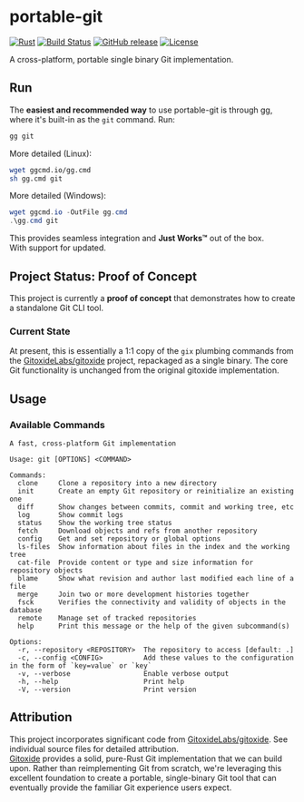 # portable-git

[![Rust](https://img.shields.io/badge/rust-stable-brightgreen.svg)](https://rustup.rs)
[![Build Status](https://github.com/eirikb/portable-git/workflows/CI/badge.svg)](https://github.com/eirikb/portable-git/actions)
[![GitHub release](https://img.shields.io/github/release/eirikb/portable-git.svg)](https://github.com/eirikb/portable-git/releases)
[![License](https://img.shields.io/badge/license-MIT%2FApache--2.0-blue.svg)](https://github.com/eirikb/portable-git#license)

A cross-platform, portable single binary Git implementation.

## Run

The **easiest and recommended way** to use portable-git is through [gg](https://github.com/eirikb/gg), where it's
built-in as the `git` command. Run:

```bash
gg git
```

More detailed (Linux):

```bash
wget ggcmd.io/gg.cmd
sh gg.cmd git
```

More detailed (Windows):

```powershell
wget ggcmd.io -OutFile gg.cmd
.\gg.cmd git
```

This provides seamless integration and **Just Works™** out of the box.  
With support for updated.

## Project Status: Proof of Concept

This project is currently a **proof of concept** that demonstrates how to create a standalone Git CLI tool.

### Current State

At present, this is essentially a 1:1 copy of the `gix` plumbing commands from
the [GitoxideLabs/gitoxide](https://github.com/GitoxideLabs/gitoxide) project, repackaged as a single binary. The core
Git functionality is unchanged from the original gitoxide implementation.

## Usage

### Available Commands

```
A fast, cross-platform Git implementation

Usage: git [OPTIONS] <COMMAND>

Commands:
  clone     Clone a repository into a new directory
  init      Create an empty Git repository or reinitialize an existing one
  diff      Show changes between commits, commit and working tree, etc
  log       Show commit logs
  status    Show the working tree status
  fetch     Download objects and refs from another repository
  config    Get and set repository or global options
  ls-files  Show information about files in the index and the working tree
  cat-file  Provide content or type and size information for repository objects
  blame     Show what revision and author last modified each line of a file
  merge     Join two or more development histories together
  fsck      Verifies the connectivity and validity of objects in the database
  remote    Manage set of tracked repositories
  help      Print this message or the help of the given subcommand(s)

Options:
  -r, --repository <REPOSITORY>  The repository to access [default: .]
  -c, --config <CONFIG>          Add these values to the configuration in the form of `key=value` or `key`
  -v, --verbose                  Enable verbose output
  -h, --help                     Print help
  -V, --version                  Print version
```

## Attribution

This project incorporates significant code from [GitoxideLabs/gitoxide](https://github.com/GitoxideLabs/gitoxide). See
individual source files for detailed attribution.  
[Gitoxide](https://github.com/GitoxideLabs/gitoxide) provides a solid, pure-Rust Git implementation that we can build
upon. Rather than reimplementing Git from scratch, we're leveraging this excellent foundation to create a portable,
single-binary Git tool that can eventually provide the familiar Git experience users expect.
